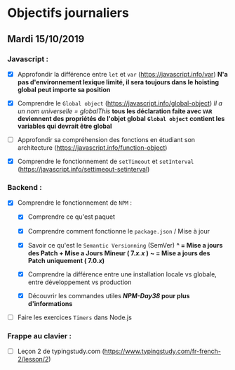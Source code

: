 # Objectifs journaliers

## Mardi 15/10/2019

### Javascript : 

* [x] Approfondir la différence entre `let` et `var` (https://javascript.info/var)
**N'a pas d'environnement lexique limité, il sera toujours dans le hoisting global peut importe sa position**

* [x] Comprendre le `Global object` (https://javascript.info/global-object)
*Il a un nom universelle = globalThis*
**tous les déclaration faite avec `VAR` deviennent des propriétés de l'objet global**
**`Global object` contient les variables qui devrait être global**

* [ ] Approfondir sa compréhension des fonctions en étudiant son architecture (https://javascript.info/function-object)
* [x] Comprendre le fonctionnement de `setTimeout` et `setInterval` (https://javascript.info/settimeout-setinterval)

### Backend : 

* [x] Comprendre le fonctionnement de `NPM` : 
  * [x] Comprendre ce qu'est paquet 
  * [x] Comprendre comment fonctionne le `package.json` / Mise à jour 
  * [x] Savoir ce qu'est le `Semantic Versionning` (SemVer)
**^ = Mise a jours des Patch + Mise a Jours Mineur ( 7.*x.x* )**
**~ = Mise a jours des Patch uniquement ( 7.0.*x*)**

  * [x] Comprendre la différence entre une installation locale vs globale, entre développement vs production
  * [x] Découvrir les commandes utiles 
**_NPM-Day38_ pour plus d'informations**

* [ ] Faire les exercices `Timers` dans Node.js

### Frappe au clavier :

* [ ] Leçon 2 de typingstudy.com (https://www.typingstudy.com/fr-french-2/lesson/2)
